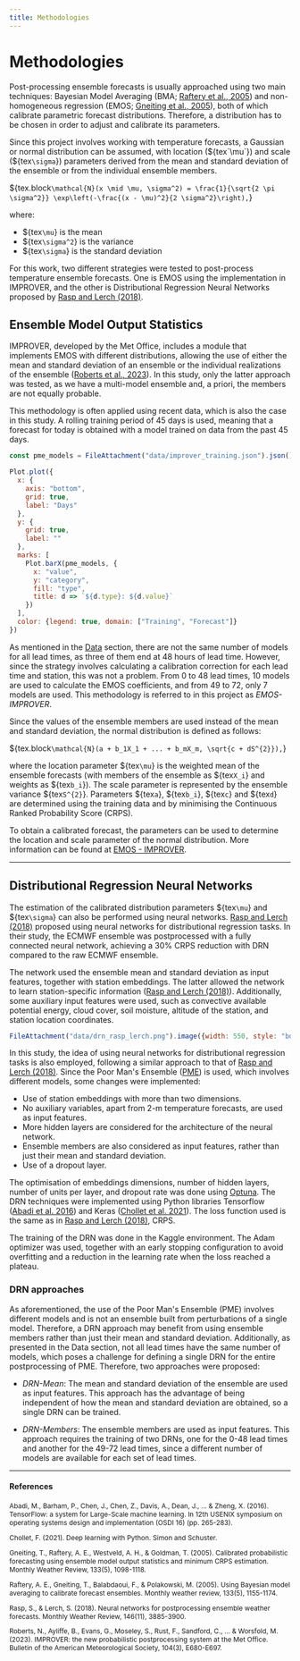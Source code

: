 ```yaml
---
title: Methodologies
---
```


# Methodologies

Post-processing ensemble forecasts is usually approached using two main techniques: Bayesian Model Averaging
(BMA; [Raftery et al., 2005](#references)) and non-homogeneous regression (EMOS; [Gneiting et al., 2005](#references)), both of which
calibrate parametric forecast distributions. Therefore, a distribution has to be chosen in order to adjust
and calibrate its parameters.

Since this project involves working with temperature forecasts, a Gaussian or
normal distribution can be assumed, with location (${tex`\mu`}) and scale (${tex`\sigma`}) parameters derived from the mean and standard
deviation of the ensemble or from the individual ensemble members.

${tex.block`
   \mathcal{N}(x \mid \mu, \sigma^2) = \frac{1}{\sqrt{2 \pi \sigma^2}} \exp\left(-\frac{(x - \mu)^2}{2 \sigma^2}\right),
  `}

where:
- ${tex`\mu`} is the mean
- ${tex`\sigma^2`} is the variance
- ${tex`\sigma`} is the standard deviation

For this work, two different strategies were tested to post-process temperature ensemble forecasts. One is
EMOS using the implementation in IMPROVER, and the other is Distributional Regression Neural Networks proposed
by [Rasp and Lerch (2018)](#references). 

## Ensemble Model Output Statistics

IMPROVER, developed by the Met Office, includes a module that implements EMOS with different distributions, allowing
the use of either the mean and standard deviation of an ensemble or the individual realizations of the ensemble
([Roberts et al., 2023](#references)). In this study, only the latter approach was tested, as we have a multi-model
ensemble and, a priori, the members are not equally probable.

This methodology is often applied using recent data, which is also the case in this study. A rolling training period
of 45 days is used, meaning that a forecast for today is obtained with a model trained on data from the past 45 days.

```js
const pme_models = FileAttachment("data/improver_training.json").json()
```

```js
Plot.plot({
  x: {
    axis: "bottom",
    grid: true,
    label: "Days"
  },
  y: {
    grid: true,
    label: ""
  },
  marks: [
    Plot.barX(pme_models, {
      x: "value",
      y: "category",
      fill: "type",
      title: d => `${d.type}: ${d.value}`
    })
  ],
  color: {legend: true, domain: ["Training", "Forecast"]}
})
```

As mentioned in the [Data](/data) section, there are not the same number of models for all
lead times, as three of them end at 48 hours of lead time. However, since the strategy involves
calculating a calibration correction for each lead time and station, this was not a problem.
From 0 to 48 lead times, 10 models are used to calculate the EMOS coefficients, and from 49 to
72, only 7 models are used. This methodology is referred to in this project as *EMOS-IMPROVER*.

Since the values of the ensemble members are used instead of the mean and standard deviation,
the normal distribution is defined as follows:

${tex.block`
    \mathcal{N}(a + b_1X_1 + ... + b_mX_m, \sqrt{c + dS^{2}}),
    `}

where the location parameter ${tex`\mu`} is the weighted mean of the ensemble forecasts
(with members of the ensemble as ${tex`X_i`} and weights as ${tex`b_i`}). The scale parameter is
represented by the ensemble variance ${tex`S^{2}`}. Parameters ${tex`a`}, ${tex`b_i`}, ${tex`c`}
and ${tex`d`} are determined using the training data and by minimising the Continuous Ranked
Probability Score (CRPS).

To obtain a calibrated forecast, the parameters can be used to determine the location and scale parameter
of the normal distribution. More information can be found at
[EMOS - IMPROVER](https://improver.readthedocs.io/en/latest/improver.calibration.ensemble_calibration.html#ensemble-model-output-statistics-emos).

---

## Distributional Regression Neural Networks

The estimation of the calibrated distribution parameters ${tex`\mu`} and ${tex`\sigma`} can also be
performed using neural networks. [Rasp and Lerch (2018)](#references) proposed using neural networks
for distributional regression tasks. In their study, the ECMWF ensemble was postprocessed with a
fully connected neural network, achieving a 30% CRPS reduction with DRN compared to the raw ECMWF ensemble.

The network used the ensemble mean and standard deviation as input features, together with station
embeddings. The latter allowed the network to learn station-specific information ([Rasp and Lerch (2018)](#references)).
Additionally, some auxiliary input features were used, such as convective available potential energy,
cloud cover, soil moisture, altitude of the station, and station location coordinates.

```js
FileAttachment("data/drn_rasp_lerch.png").image({width: 550, style: "border: 6px solid white; border-radius: 1%;"})
```

In this study, the idea of using neural networks for distributional regression tasks is also employed,
following a similar approach to that of [Rasp and Lerch (2018)](#references). Since the Poor Man's
Ensemble ([PME](/data#numerical-weather-prediction-model)) is used, which involves different models,
some changes were implemented:

- Use of station embeddings with more than two dimensions.
- No auxiliary variables, apart from 2-m temperature forecasts, are used as input features.
- More hidden layers are considered for the architecture of the neural network.
- Ensemble members are also considered as input features, rather than just their mean and standard deviation.
- Use of a dropout layer.

The optimisation of embeddings dimensions, number of hidden layers, number of units per layer, and dropout rate was
done using [Optuna](https://optuna.org/). The DRN techniques were implemented using Python libraries
Tensorflow ([Abadi et al. 2016](#references)) and Keras ([Chollet et al. 2021](#references)). The loss function used
is the same as in [Rasp and Lerch (2018)](#references), CRPS.

The training of the DRN was done in the Kaggle environment. The Adam optimizer was used, together with an early
stopping configuration to avoid overfitting and a reduction in the learning rate when the loss reached a plateau.

### DRN approaches

As aforementioned, the use of the Poor Man's Ensemble (PME) involves different models and is not an ensemble built
from perturbations of a single model. Therefore, a DRN approach may benefit from using ensemble members rather than
just their mean and standard deviation. Additionally, as presented in the Data section, not all lead times have the
same number of models, which poses a challenge for defining a single DRN for the entire postprocessing of PME.
Therefore, two approaches were proposed:

- *DRN-Mean*: The mean and standard deviation of the ensemble are used as input features. This approach has the
advantage of being independent of how the mean and standard deviation are obtained, so a single DRN can be trained.

- *DRN-Members*: The ensemble members are used as input features. This approach requires the training of two DRNs,
one for the 0-48 lead times and another for the 49-72 lead times, since a different number of models are available
for each set of lead times.

---

#### References

<span style="font-size:0.85em;">

Abadi, M., Barham, P., Chen, J., Chen, Z., Davis, A., Dean, J., ... & Zheng, X. (2016). TensorFlow: a system for Large-Scale machine learning. In 12th USENIX symposium on operating systems design and implementation (OSDI 16) (pp. 265-283).

Chollet, F. (2021). Deep learning with Python. Simon and Schuster.

Gneiting, T., Raftery, A. E., Westveld, A. H., & Goldman, T. (2005). Calibrated probabilistic forecasting using ensemble model output statistics and minimum CRPS estimation. Monthly Weather Review, 133(5), 1098-1118.

Raftery, A. E., Gneiting, T., Balabdaoui, F., & Polakowski, M. (2005). Using Bayesian model averaging to calibrate forecast ensembles. Monthly weather review, 133(5), 1155-1174.

Rasp, S., & Lerch, S. (2018). Neural networks for postprocessing ensemble weather forecasts. Monthly Weather Review, 146(11), 3885-3900.

Roberts, N., Ayliffe, B., Evans, G., Moseley, S., Rust, F., Sandford, C., ... & Worsfold, M. (2023). IMPROVER: the new probabilistic postprocessing system at the Met Office. Bulletin of the American Meteorological Society, 104(3), E680-E697.


</span>